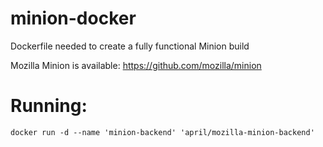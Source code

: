 # minion-docker
Dockerfile needed to create a fully functional Minion build

Mozilla Minion is available: https://github.com/mozilla/minion

# Running:

    docker run -d --name 'minion-backend' 'april/mozilla-minion-backend'
